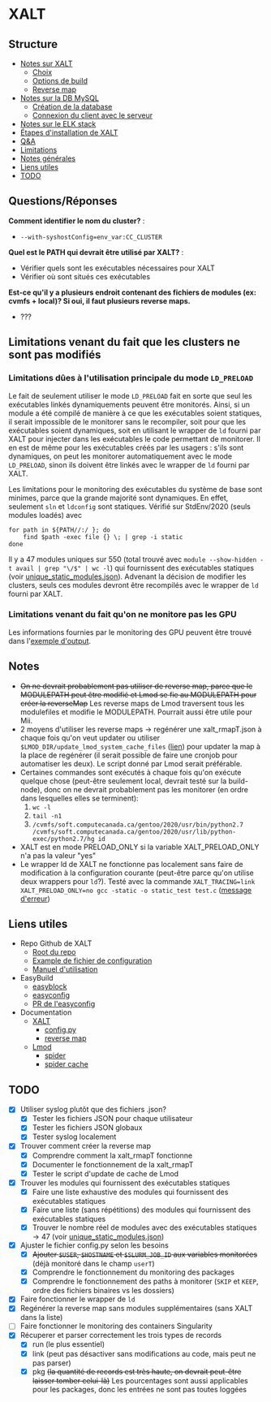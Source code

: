# XALT

## Structure

* [Notes sur XALT](docs/XALT.md)
    * [Choix](docs/XALT.md#choix)
    * [Options de build](docs/XALT.md#options-de-build)
    * [Reverse map](docs/XALT.md#reverse-map)
* [Notes sur la DB MySQL](docs/DB.md)
    * [Création de la database](docs/DB.md#création-de-la-database)
    * [Connexion du client avec le serveur](docs/DB.md#connexion-du-client-avec-le-serveur)
* [Notes sur le ELK stack](docs/ELK.md)
* [Étapes d'installation de XALT](docs/Install.md)
* [Q&A](#questions/réponses)
* [Limitations](#limitations-venant-du-fait-que-les-clusters-ne-sont-pas-modifiés)
* [Notes générales](#notes)
* [Liens utiles](#liens-utiles)
* [TODO](#todo)

## Questions/Réponses

**Comment identifier le nom du cluster?** :
* `--with-syshostConfig=env_var:CC_CLUSTER`

**Quel est le PATH qui devrait être utilisé par XALT?** :
* Vérifier quels sont les exécutables nécessaires pour XALT
* Vérifier où sont situés ces exécutables

**Est-ce qu'il y a plusieurs endroit contenant des fichiers de modules (ex: cvmfs + local)? Si oui, il faut plusieurs reverse maps.**
* ???

## Limitations venant du fait que les clusters ne sont pas modifiés
### Limitations dûes à l'utilisation principale du mode `LD_PRELOAD`
Le fait de seulement utiliser le mode `LD_PRELOAD` fait en sorte que seul les exécutables linkés dynamiquements peuvent être monitorés. Ainsi, si un module a été compilé de manière à ce que les exécutables soient statiques, il serait impossible de le monitorer sans le recompiler, soit pour que les exécutables soient dynamiques, soit en utilisant le wrapper de `ld` fourni par XALT pour injecter dans les exécutables le code permettant de monitorer. Il en est de même pour les exécutables créés par les usagers : s'ils sont dynamiques, on peut les monitorer automatiquement avec le mode `LD_PRELOAD`, sinon ils doivent être linkés avec le wrapper de `ld` fourni par XALT.

Les limitations pour le monitoring des exécutables du système de base sont minimes, parce que la grande majorité sont dynamiques. En effet, seulement `sln` et `ldconfig` sont statiques. Vérifié sur StdEnv/2020 (seuls modules loadés) avec
```
for path in ${PATH//:/ }; do
    find $path -exec file {} \; | grep -i static
done
```

Il y a 47 modules uniques sur 550 (total trouvé avec `module --show-hidden -t avail | grep "\/$" | wc -l`) qui fournissent des exécutables statiques (voir [unique_static_modules.json](static_modules/unique_static_modules.json)). Advenant la décision de modifier les clusters, seuls ces modules devront être recompilés avec le wrapper de `ld` fourni par XALT.

### Limitations venant du fait qu'on ne monitore pas les GPU
Les informations fournies par le monitoring des GPU peuvent être trouvé dans l'[exemple d'output](examples/gpu.txt).

## Notes
* ~~On ne devrait probablement pas utiliser de reverse map, parce que le MODULEPATH peut être modifié et Lmod se fie au MODULEPATH pour créer la reverseMap~~ Les reverse maps de Lmod traversent tous les modulefiles et modifie le MODULEPATH. Pourrait aussi être utile pour Mii.
* 2 moyens d'utiliser les reverse maps &rarr; regénérer une xalt_rmapT.json à chaque fois qu'on veut updater ou utiliser `$LMOD_DIR/update_lmod_system_cache_files` ([lien](https://xalt.readthedocs.io/en/latest/040_reverse_map.html#function-tracking)) pour updater la map à la place de regénérer (il serait possible de faire une cronjob pour automatiser les deux). Le script donné par Lmod serait préférable.
* Certaines commandes sont exécutés à chaque fois qu'on exécute quelque chose (peut-être seulement local, devrait testé sur la build-node), donc on ne devrait probablement pas les monitorer (en ordre dans lesquelles elles se terminent): 
    1. `wc -l`
    2. `tail -n1`
    3. `/cvmfs/soft.computecanada.ca/gentoo/2020/usr/bin/python2.7 /cvmfs/soft.computecanada.ca/gentoo/2020/usr/lib/python-exec/python2.7/hg id`
* XALT est en mode PRELOAD_ONLY si la variable XALT_PRELOAD_ONLY n'a pas la valeur "yes"
* Le wrapper ld de XALT ne fonctionne pas localement sans faire de modification à la configuration courante (peut-être parce qu'on utilise deux wrappers pour `ld`?). Testé avec la commande `XALT_TRACING=link XALT_PRELOAD_ONLY=no gcc -static -o static_test test.c` ([message d'erreur](ld_error.txt))




## Liens utiles
* Repo Github de XALT
    * [Root du repo](https://github.com/xalt/xalt)
    * [Example de fichier de configuration](https://github.com/xalt/xalt/blob/2e393fba883cd6327d6361abda42b955c25bb840/Config/TACC_config.py)
    * [Manuel d'utilisation](https://github.com/xalt/xalt/blob/2e393fba883cd6327d6361abda42b955c25bb840/my_docs/XALTUsersManual-0.5.pdf)
* EasyBuild
    * [easyblock](https://github.com/easybuilders/easybuild-easyblocks/blob/develop/easybuild/easyblocks/x/xalt.py)
    * [easyconfig](https://github.com/easybuilders/easybuild-easyconfigs/blob/develop/easybuild/easyconfigs/x/XALT/XALT-2.8.4.eb)
    * [PR de l'easyconfig](https://github.com/easybuilders/easybuild-easyblocks/pull/1942)
* Documentation
    * [XALT](https://xalt.readthedocs.io/en/latest/index.html)
        * [config.py](https://xalt.readthedocs.io/en/latest/030_site_filtering.html)
        * [reverse map](https://xalt.readthedocs.io/en/latest/040_reverse_map.html)
    * [Lmod](https://lmod.readthedocs.io/en/latest/index.html)
        * [spider](https://lmod.readthedocs.io/en/latest/136_spider.html)
        * [spider cache](https://lmod.readthedocs.io/en/latest/130_spider_cache.html)


## TODO
- [X] Utiliser syslog plutôt que des fichiers .json?
    - [X] Tester les fichiers JSON pour chaque utilisateur
    - [X] Tester les fichiers JSON globaux
    - [X] Tester syslog localement
- [X] Trouver comment créer la reverse map
    - [X] Comprendre comment la xalt_rmapT fonctionne
    - [X] Documenter le fonctionnement de la xalt_rmapT
    - [X] Tester le script d'update de cache de Lmod
- [X] Trouver les modules qui fournissent des exécutables statiques
    - [X] Faire une liste exhaustive des modules qui fournissent des exécutables statiques
    - [X] Faire une liste (sans répétitions) des modules qui fournissent des exécutables statiques
    - [X] Trouver le nombre réel de modules avec des exécutables statiques &rarr; 47 (voir [unique_static_modules.json](static_modules/unique_static_modules.json))
- [X] Ajuster le fichier config.py selon les besoins
    - [X] ~~Ajouter `$USER`, `$HOSTNAME` et `$SLURM_JOB_ID` aux variables monitorées~~ (déjà monitoré dans le champ `userT`)
    - [X] Comprendre le fonctionnement du monitoring des packages
    - [X] Comprendre le fonctionnement des paths à monitorer (`SKIP` et `KEEP`, ordre des fichiers binaires vs les dossiers)
- [X] Faire fonctionner le wrapper de `ld`
- [X] Regénérer la reverse map sans modules supplémentaires (sans XALT dans la liste)
- [ ] Faire fonctionner le monitoring des containers Singularity
- [X] Récuperer et parser correctement les trois types de records
    - [X] run (le plus essentiel)
    - [X] link (peut pas désactiver sans modifications au code, mais peut ne pas parser)
    - [X] pkg ~~(la quantité de records est très haute, on devrait peut-être laisser tomber celui-là)~~ Les pourcentages sont aussi applicables pour les packages, donc les entrées ne sont pas toutes loggées
